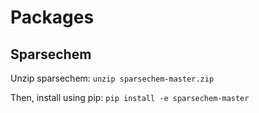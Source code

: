 # Packages
## Sparsechem
Unzip sparsechem:
`unzip sparsechem-master.zip`

Then, install using pip:
`pip install -e sparsechem-master`